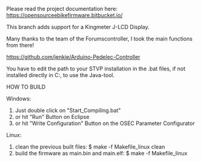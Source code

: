 Please read the project documentation here: https://opensourceebikefirmware.bitbucket.io/

This branch adds support for a Kingmeter J-LCD Display. 

Many thanks to the team of the Forumscontroller, I took the main functions from there!

https://github.com/jenkie/Arduino-Pedelec-Controller

You have to edit the path to your STVP installation in the .bat files, if not installed directly in C:\, to use the Java-tool.

HOW TO BUILD

Windows: 

1. Just double click on "Start_Compiling.bat" 
2. or hit "Run" Button on Eclipse 
3. or hit "Write Configuration" Button on the OSEC Parameter Configurator

Linux:
1. clean the previous built files: $ make -f Makefile_linux clean
2. build the firmware as main.bin and main.elf: $ make -f Makefile_linux
